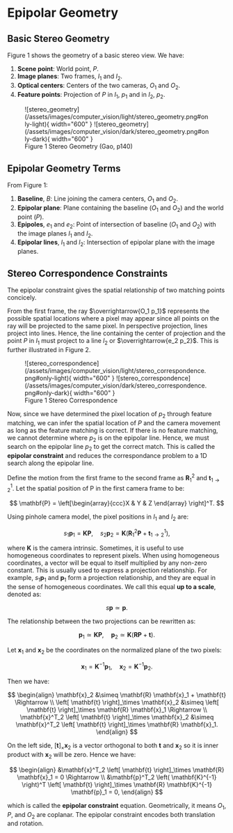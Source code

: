# Epipolar Geometry

## Basic Stereo Geometry

Figure 1 shows the geometry of a basic stereo view. We have:

1. **Scene point**: World point, $P$.
2. **Image planes**: Two frames, $I_1$ and $I_2$.
3. **Optical centers**: Centers of the two cameras, $O_1$ and $O_2$.
4. **Feature points**: Projection of $P$ in $I_1$, $p_1$ and in $I_2$, $p_2$.

<figure markdown>
  ![stereo_geometry](/assets/images/computer_vision/light/stereo_geometry.png#only-light){ width="600" }
  ![stereo_geometry](/assets/images/computer_vision/dark/stereo_geometry.png#only-dark){ width="600" }
  <figcaption>Figure 1 Stereo Geometry (Gao, p140)</figcaption>
</figure>

## Epipolar Geometry Terms

From Figure 1:

1. **Baseline**, $B$: Line joining the camera centers, $O_1$ and $O_2$.
2. **Epipolar plane**: Plane containing the baseline ($O_1$ and $O_2$) and the world point ($P$).
3. **Epipoles**, $e_1$ and $e_2$: Point of intersection of baseline ($O_1$ and $O_2$) with the image planes $I_1$ and $I_2$.
4. **Epipolar lines**, $l_1$ and $l_2$: Intersection of epipolar plane with the image planes.

## Stereo Correspondence Constraints

The epipolar constraint gives the spatial relationship of two matching points concicely.

From the first frame, the ray $\overrightarrow{O_1 p_1}$ represents the possible spatial locations where a pixel may appear since all points on the ray will be projected to the same pixel. In perspective projection, lines project into lines. Hence, the line containing the center of projection and the point $P$ in $I_1$ must project to a line $l_2$ or $\overrightarrow{e_2 p_2}$. This is further illustrated in Figure 2.

<figure markdown>
  ![stereo_correspondence](/assets/images/computer_vision/light/stereo_correspondence.png#only-light){ width="600" }
  ![stereo_correspondence](/assets/images/computer_vision/dark/stereo_correspondence.png#only-dark){ width="600" }
  <figcaption>Figure 1 Stereo Correspondence</figcaption>
</figure>

Now, since we have determined the pixel location of $p_2$ through feature matching, we can infer the spatial location of $P$ and the camera movement as long as the feature matching is correct. If there is no feature matching, we cannot determine where $p_2$ is on the epipolar line. Hence, we must search on the epipolar line $p_2$ to get the correct match. This is called the **epipolar constraint** and reduces the correspondance problem to a 1D search along the epipolar line.

Define the motion from the first frame to the second frame as $\mathbf{R}^2_1$ and $\mathbf{t}^1_{1 \rightarrow 2}$. Let the spatial position of P in the first camera frame to be:

$$
\mathbf{P} = \left[\begin{array}{ccc}X & Y & Z \end{array} \right]^T.
$$

Using pinhole camera model, the pixel positions in $I_1$ and $I_2$ are:

$$
s_1 \mathbf{p}_1 = \mathbf{K} \mathbf{P}, \quad s_2 \mathbf{p}_2 = \mathbf{K} \left( \mathbf{R}^2_1 \mathbf{P} + \mathbf{t}^1_{1 \rightarrow 2} \right),
$$

where $\mathbf{K}$ is the camera intrinsic. Sometimes, it is useful to use homogeneous coordinates to represent pixels. When using homogeneous coordinates, a vector will be equal to itself multiplied by any non-zero constant. This is usually used to express a projection relationship. For example, $s_1 \mathbf{p}_1$ and $\mathbf{p}_1$ form a projection relationship, and they are equal in the sense of homogeneous coordinates. We call this equal **up to a scale**, denoted as:

$$
s \mathbf{p} \simeq \mathbf{p}.
$$

The relationship between the two projections can be rewritten as:

$$
\mathbf{p}_1 \simeq \mathbf{K} \mathbf{P}, \quad \mathbf{p}_2 \simeq \mathbf{K} \left( \mathbf{R} \mathbf{P} + \mathbf{t} \right).
$$

Let $\mathbf{x}_1$ and $\mathbf{x}_2$ be the coordinates on the normalized plane of the two pixels:

$$
\mathbf{x}_1 = \mathbf{K}^{-1} \mathbf{p}_1, \quad \mathbf{x}_2 = \mathbf{K}^{-1} \mathbf{p}_2.
$$

Then we have:

$$
\begin{align}
\mathbf{x}_2 &\simeq \mathbf{R} \mathbf{x}_1 + \mathbf{t} \Rightarrow \\
\left[ \mathbf{t} \right]_\times \mathbf{x}_2 &\simeq \left[ \mathbf{t} \right]_\times \mathbf{R} \mathbf{x}_1 \Rightarrow \\
\mathbf{x}^T_2 \left[ \mathbf{t} \right]_\times \mathbf{x}_2 &\simeq \mathbf{x}^T_2 \left[ \mathbf{t} \right]_\times \mathbf{R} \mathbf{x}_1.
\end{align}
$$

On the left side, $\left[ \mathbf{t} \right]_\times \mathbf{x}_2$ is a vector orthogonal to both $\mathbf{t}$ and $\mathbf{x}_2$ so it is inner product with $\mathbf{x}_2$ will be zero. Hence we have:

$$
\begin{align}
&\mathbf{x}^T_2 \left[ \mathbf{t} \right]_\times \mathbf{R} \mathbf{x}_1 = 0 \Rightarrow \\
&\mathbf{p}^T_2 \left( \mathbf{K}^{-1} \right)^T \left[ \mathbf{t} \right]_\times \mathbf{R} \mathbf{K}^{-1} \mathbf{p}_1 = 0,
\end{align}
$$

which is called the **epipolar constraint** equation. Geometrically, it means $O_1$, $P$, and $O_2$ are coplanar. The epipolar constraint encodes both translation and rotation.
